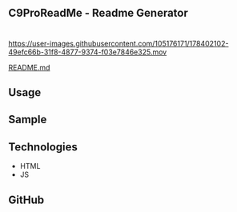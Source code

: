 ## C9ProReadMe - Readme Generator

#

https://user-images.githubusercontent.com/105176171/178402102-49efc66b-31f8-4877-9374-f03e7846e325.mov

[README.md](https://github.com/Boyd007/C9ProReadMe/files/9089210/README.md)



## Usage


## Sample



## Technologies

* HTML
* JS


## GitHub

